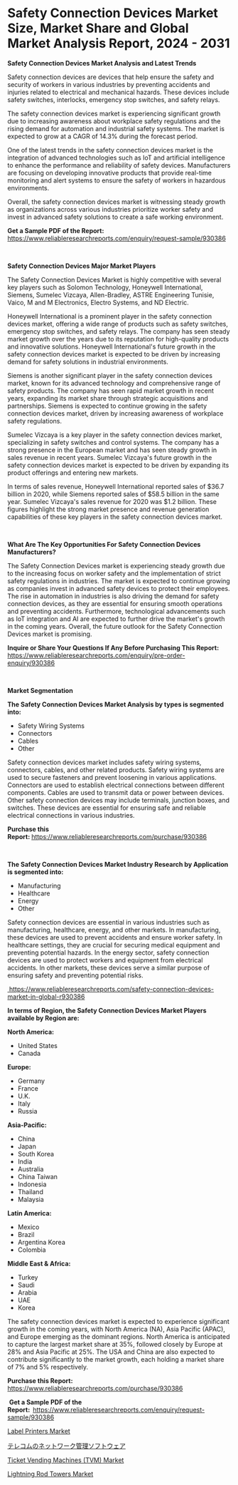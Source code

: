 <p><h1>Safety Connection Devices Market Size, Market Share and Global Market Analysis Report, 2024 - 2031</h1></p><p><strong>Safety Connection Devices Market Analysis and Latest Trends</strong></p>
<p><p>Safety connection devices are devices that help ensure the safety and security of workers in various industries by preventing accidents and injuries related to electrical and mechanical hazards. These devices include safety switches, interlocks, emergency stop switches, and safety relays.</p><p>The safety connection devices market is experiencing significant growth due to increasing awareness about workplace safety regulations and the rising demand for automation and industrial safety systems. The market is expected to grow at a CAGR of 14.3% during the forecast period.</p><p>One of the latest trends in the safety connection devices market is the integration of advanced technologies such as IoT and artificial intelligence to enhance the performance and reliability of safety devices. Manufacturers are focusing on developing innovative products that provide real-time monitoring and alert systems to ensure the safety of workers in hazardous environments.</p><p>Overall, the safety connection devices market is witnessing steady growth as organizations across various industries prioritize worker safety and invest in advanced safety solutions to create a safe working environment.</p></p>
<p><strong>Get a Sample PDF of the Report:&nbsp;</strong> <a href="https://www.reliableresearchreports.com/enquiry/request-sample/930386">https://www.reliableresearchreports.com/enquiry/request-sample/930386</a></p>
<p>&nbsp;</p>
<p><strong>Safety Connection Devices Major Market Players</strong></p>
<p><p>The Safety Connection Devices Market is highly competitive with several key players such as Solomon Technology, Honeywell International, Siemens, Sumelec Vizcaya, Allen-Bradley, ASTRE Engineering Tunisie, Vaico, M and M Electronics, Electro Systems, and ND Electric.</p><p>Honeywell International is a prominent player in the safety connection devices market, offering a wide range of products such as safety switches, emergency stop switches, and safety relays. The company has seen steady market growth over the years due to its reputation for high-quality products and innovative solutions. Honeywell International's future growth in the safety connection devices market is expected to be driven by increasing demand for safety solutions in industrial environments.</p><p>Siemens is another significant player in the safety connection devices market, known for its advanced technology and comprehensive range of safety products. The company has seen rapid market growth in recent years, expanding its market share through strategic acquisitions and partnerships. Siemens is expected to continue growing in the safety connection devices market, driven by increasing awareness of workplace safety regulations.</p><p>Sumelec Vizcaya is a key player in the safety connection devices market, specializing in safety switches and control systems. The company has a strong presence in the European market and has seen steady growth in sales revenue in recent years. Sumelec Vizcaya's future growth in the safety connection devices market is expected to be driven by expanding its product offerings and entering new markets.</p><p>In terms of sales revenue, Honeywell International reported sales of $36.7 billion in 2020, while Siemens reported sales of $58.5 billion in the same year. Sumelec Vizcaya's sales revenue for 2020 was $1.2 billion. These figures highlight the strong market presence and revenue generation capabilities of these key players in the safety connection devices market.</p></p>
<p>&nbsp;</p>
<p><strong>What Are The Key Opportunities For Safety Connection Devices Manufacturers?</strong></p>
<p><p>The Safety Connection Devices market is experiencing steady growth due to the increasing focus on worker safety and the implementation of strict safety regulations in industries. The market is expected to continue growing as companies invest in advanced safety devices to protect their employees. The rise in automation in industries is also driving the demand for safety connection devices, as they are essential for ensuring smooth operations and preventing accidents. Furthermore, technological advancements such as IoT integration and AI are expected to further drive the market's growth in the coming years. Overall, the future outlook for the Safety Connection Devices market is promising.</p></p>
<p><strong>Inquire or Share Your Questions If Any Before Purchasing This Report:</strong> <a href="https://www.reliableresearchreports.com/enquiry/pre-order-enquiry/930386">https://www.reliableresearchreports.com/enquiry/pre-order-enquiry/930386</a></p>
<p>&nbsp;</p>
<p><strong>Market Segmentation</strong></p>
<p><strong>The Safety Connection Devices Market Analysis by types is segmented into:</strong></p>
<p><ul><li>Safety Wiring Systems</li><li>Connectors</li><li>Cables</li><li>Other</li></ul></p>
<p><p>Safety connection devices market includes safety wiring systems, connectors, cables, and other related products. Safety wiring systems are used to secure fasteners and prevent loosening in various applications. Connectors are used to establish electrical connections between different components. Cables are used to transmit data or power between devices. Other safety connection devices may include terminals, junction boxes, and switches. These devices are essential for ensuring safe and reliable electrical connections in various industries.</p></p>
<p><strong>Purchase this Report:&nbsp;</strong><a href="https://www.reliableresearchreports.com/purchase/930386">https://www.reliableresearchreports.com/purchase/930386</a></p>
<p>&nbsp;</p>
<p><strong>The Safety Connection Devices Market Industry Research by Application is segmented into:</strong></p>
<p><ul><li>Manufacturing</li><li>Healthcare</li><li>Energy</li><li>Other</li></ul></p>
<p><p>Safety connection devices are essential in various industries such as manufacturing, healthcare, energy, and other markets. In manufacturing, these devices are used to prevent accidents and ensure worker safety. In healthcare settings, they are crucial for securing medical equipment and preventing potential hazards. In the energy sector, safety connection devices are used to protect workers and equipment from electrical accidents. In other markets, these devices serve a similar purpose of ensuring safety and preventing potential risks.</p></p>
<p><a href="https://www.reliableresearchreports.com/safety-connection-devices-market-in-global-r930386">&nbsp;https://www.reliableresearchreports.com/safety-connection-devices-market-in-global-r930386</a></p>
<p><strong>In terms of Region, the Safety Connection Devices Market Players available by Region are:</strong></p>
<p>
    <p> <strong> North America: </strong>
        <ul>
            <li>United States</li>
            <li>Canada</li>
        </ul>
        </p> 
    <p> <strong> Europe: </strong>
        <ul>
            <li>Germany</li>
            <li>France</li>
            <li>U.K.</li>
            <li>Italy</li>
            <li>Russia</li>
        </ul>
        </p> 
    <p> <strong> Asia-Pacific: </strong>
        <ul>
            <li>China</li>
            <li>Japan</li>
            <li>South Korea</li>
            <li>India</li>
            <li>Australia</li>
            <li>China Taiwan</li>
            <li>Indonesia</li>
            <li>Thailand</li>
            <li>Malaysia</li>
        </ul>
        </p> 
    <p> <strong> Latin America: </strong>
        <ul>
            <li>Mexico</li>
            <li>Brazil</li>
            <li>Argentina Korea</li>
            <li>Colombia</li>
        </ul>
        </p> 
    <p> <strong> Middle East & Africa: </strong>
        <ul>
            <li>Turkey</li>
            <li>Saudi</li>
            <li>Arabia</li>
            <li>UAE</li>
            <li>Korea</li>
        </ul>
    </p>
    </p>
<p><p>The safety connection devices market is expected to experience significant growth in the coming years, with North America (NA), Asia Pacific (APAC), and Europe emerging as the dominant regions. North America is anticipated to capture the largest market share at 35%, followed closely by Europe at 28% and Asia Pacific at 25%. The USA and China are also expected to contribute significantly to the market growth, each holding a market share of 7% and 5% respectively.</p></p>
<p><strong>Purchase this Report: </strong><a href="https://www.reliableresearchreports.com/purchase/930386">https://www.reliableresearchreports.com/purchase/930386</a></p>
<p>&nbsp;<strong>Get a Sample PDF of the Report:&nbsp;&nbsp;</strong><a href="https://www.reliableresearchreports.com/enquiry/request-sample/930386">https://www.reliableresearchreports.com/enquiry/request-sample/930386</a></p>
<p><strong></strong></p>
<p><p><a href="https://issuu.com/reportprime-2/docs/label-printers-market-size-2030.ppt_12bea069e95803">Label Printers Market</a></p><p><a href="https://medium.com/@gregoriookeefe2023/%E3%83%8D%E3%83%83%E3%83%88%E3%83%AF%E3%83%BC%E3%82%AF%E7%AE%A1%E7%90%86%E3%82%BD%E3%83%95%E3%83%88%E3%82%A6%E3%82%A7%E3%82%A2%E3%81%AF-%E9%80%9A%E4%BF%A1%E5%B8%82%E5%A0%B4%E3%81%AB%E3%81%8A%E3%81%84%E3%81%A6%E9%87%8D%E8%A6%81%E3%81%A8%E3%81%95%E3%82%8C%E3%82%8B%E8%A6%81%E7%B4%A0%E3%81%A7%E3%81%82%E3%82%8A-2024%E5%B9%B4%E3%81%8B%E3%82%892031%E5%B9%B4%E3%81%BE%E3%81%A7%E3%81%AE%E4%BA%88%E6%B8%AC%E6%9C%9F%E9%96%93%E3%81%AB%E3%81%8A%E3%81%91%E3%82%8B%E4%B8%BB%E8%A6%81%E3%81%AA%E5%B8%82%E5%A0%B4%E3%83%97%E3%83%AC%E3%83%BC%E3%83%A4%E3%83%BC-%E9%9C%80%E8%A6%81%E3%83%89%E3%83%A9%E3%82%A4%E3%83%90%E3%83%BC-%E3%81%8A%E3%82%88%E3%81%B3roi%E3%83%9D%E3%83%86%E3%83%B3%E3%82%B7%E3%83%A3%E3%83%AB%E3%81%8C%E4%BA%88%E6%B8%AC%E3%81%95%E3%82%8C%E3%81%A6%E3%81%84%E3%81%BE%E3%81%99-d265c3075e37">テレコムのネットワーク管理ソフトウェア</a></p><p><a href="https://issuu.com/reportprime-2/docs/ticket-vending-machines-tvm-market-_8734ec55cb8873">Ticket Vending Machines (TVM) Market</a></p><p><a href="https://github.com/arionmp/Market-Research-Report-List-5/blob/main/lightning-rod-towers-market.md">Lightning Rod Towers Market</a></p></p>